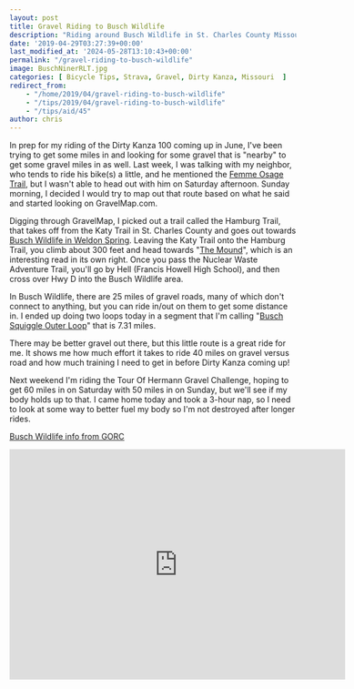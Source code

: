 ```yaml
---
layout: post
title: Gravel Riding to Busch Wildlife
description: "Riding around Busch Wildlife in St. Charles County Missouri is a great way to get some Gravel riding in."
date: '2019-04-29T03:27:39+00:00'
last_modified_at: '2024-05-28T13:10:43+00:00'
permalink: "/gravel-riding-to-busch-wildlife"
image: BuschNinerRLT.jpg
categories: [ Bicycle Tips, Strava, Gravel, Dirty Kanza, Missouri  ]
redirect_from: 
    - "/home/2019/04/gravel-riding-to-busch-wildlife"
    - "/tips/2019/04/gravel-riding-to-busch-wildlife"
    - "/tips/aid/45"
author: chris
---
```

In prep for my riding of the Dirty Kanza 100 coming up in June, I've been trying to get some miles in and looking for some gravel that is "nearby" to get some gravel miles in as well. Last week, I was talking with my neighbor, who tends to ride his bike(s) a little, and he mentioned the [Femme Osage Trail](https://gorctrails.com/trails/femme-osage), but I wasn't able to head out with him on Saturday afternoon. Sunday morning, I decided I would try to map out that route based on what he said and started looking on GravelMap.com.

Digging through GravelMap, I picked out a trail called the Hamburg Trail, that takes off from the Katy Trail in St. Charles County and goes out towards [Busch Wildlife in Weldon Spring](https://gorctrails.com/trails/busch-wildlife). Leaving the Katy Trail onto the Hamburg Trail, you climb about 300 feet and head towards "[The Mound](https://www.roadsideamerica.com/tip/10044)", which is an interesting read in its own right. Once you pass the Nuclear Waste Adventure Trail, you'll go by Hell (Francis Howell High School), and then cross over Hwy D into the Busch Wildlife area.

In Busch Wildlife, there are 25 miles of gravel roads, many of which don't connect to anything, but you can ride in/out on them to get some distance in. I ended up doing two loops today in a segment that I'm calling "[Busch Squiggle Outer Loop](https://www.strava.com/activities/2326417589/segments/58792243451)" that is 7.31 miles.

There may be better gravel out there, but this little route is a great ride for me. It shows me how much effort it takes to ride 40 miles on gravel versus road and how much training I need to get in before Dirty Kanza coming up!

Next weekend I'm riding the Tour Of Hermann Gravel Challenge, hoping to get 60 miles in on Saturday with 50 miles in on Sunday, but we'll see if my body holds up to that. I came home today and took a 3-hour nap, so I need to look at some way to better fuel my body so I'm not destroyed after longer rides.

[Busch Wildlife info from GORC](https://gorctrails.com/trails/busch-wildlife)

<iframe allowtransparency="true" frameborder="0" height="405" scrolling="no" src="https://www.strava.com/activities/2326417589/embed/ccfc39f8e12e2bb77899a94fe14560c5aa6fbe0c" width="590"></iframe>
